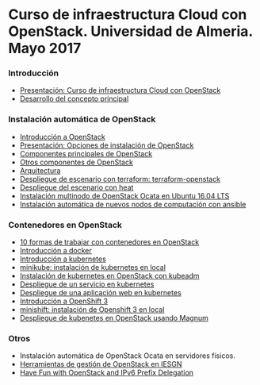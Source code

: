 # Curso de infraestructura Cloud con OpenStack. Universidad de Almeria. Mayo 2017

### Introducción

* [Presentación: Curso de infraestructura Cloud con
  OpenStack](https://iesgn.github.io/curso-ual17/presentacion_curso_ual.html#/)
* [Desarrollo del concepto principal](https://iesgn.github.io/curso-ual17/concepto.html#/)

### Instalación automática de OpenStack

* [Introducción a OpenStack](https://iesgn.github.io/curso-ual17/presentacion_openstack.html)
* [Presentación: Opciones de instalación de OpenStack](https://iesgn.github.io/curso-ual17/opciones_instalacion_openstack.html#/)
* [Componentes principales de OpenStack](https://iesgn.github.io/curso-ual17/componentes_core.html#/)
* [Otros componentes de OpenStack](https://iesgn.github.io/curso-ual17/otros_componentes.html#/)
* [Arquitectura](https://iesgn.github.io/curso-ual17/arquitectura.html#/)
* [Despliegue de escenario con terraform: terraform-openstack](https://github.com/iesgn/terraform-openstack/)
* [Despliegue del escenario con heat](https://github.com/iesgn/curso-ual17/blob/master/doc/heat.yaml)
* [Instalación multinodo de OpenStack Ocata en Ubuntu 16.04 LTS](https://github.com/iesgn/openstack-ubuntu-ansible)
* [Instalación automática de nuevos nodos de computación con ansible](doc/instalacion_computo.md)

### Contenedores en OpenStack

* [10 formas de trabajar con contenedores en OpenStack](https://iesgn.github.io/curso-ual17/openstack_contenedores.html#/)
* [Introducción a docker](doc/introduccion_docker.md)
* [Introducción a kubernetes](doc/introduccion_kubernetes.md)
* [minikube: instalación de kubernetes en local](https://github.com/kubernetes/minikube)
* [Instalación de kubernetes en OpenStack con kubeadm](doc/kubeadm.md)
* [Despliegue de un servicio en kubernetes](doc/despliegue_servicio.md)
* [Despliegue de una aplicación web en kubernetes](doc/despliegue_aplicacion.md)
* [Introducción a OpenShift 3](doc/introduccion_openshift.md)
* [minishift: instalación de Openshift 3 en local](https://github.com/minishift/minishift)
* [Despliegue de kubenetes en OpenStack usando Magnum](doc/magnum.md)

### Otros

* Instalación automática de OpenStack Ocata en servidores físicos.
* [Herramientas de gestión de OpenStack en IESGN](https://github.com/iesgn/iesgncloud)
* [Have Fun with OpenStack and IPv6 Prefix Delegation](http://www.debug-all.com/?p=187)
